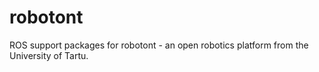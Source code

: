 # robotont
ROS support packages for robotont - an open robotics platform from the University of Tartu.
